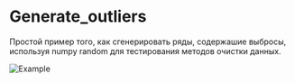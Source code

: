 # Generate_outliers
Простой пример того, как сгенерировать ряды, содержашие выбросы, используя numpy random для тестирования методов очистки данных.

![Example](https://user-images.githubusercontent.com/29516297/167145269-66031758-50e1-408d-811a-51bd7bef1089.PNG)
